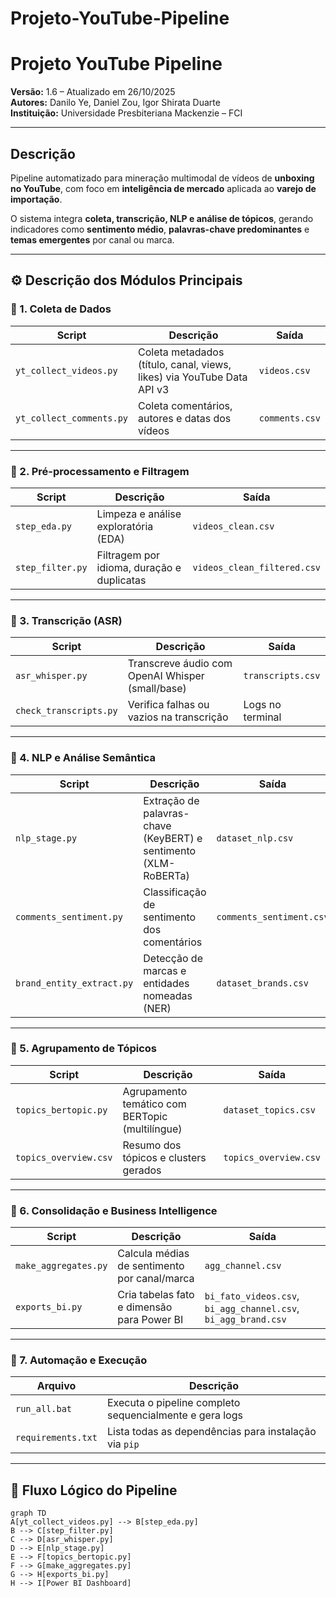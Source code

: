 # Projeto-YouTube-Pipeline

# Projeto YouTube Pipeline
**Versão:** 1.6 – Atualizado em 26/10/2025  
**Autores:** Danilo Ye, Daniel Zou, Igor Shirata Duarte  
**Instituição:** Universidade Presbiteriana Mackenzie – FCI  

---

## Descrição
Pipeline automatizado para mineração multimodal de vídeos de **unboxing no YouTube**, com foco em **inteligência de mercado** aplicada ao **varejo de importação**.

O sistema integra **coleta, transcrição, NLP e análise de tópicos**, gerando indicadores como **sentimento médio**, **palavras-chave predominantes** e **temas emergentes** por canal ou marca.

---


## ⚙️ Descrição dos Módulos Principais

### 🔹 1. Coleta de Dados
| Script | Descrição | Saída |
|--------|------------|-------|
| `yt_collect_videos.py` | Coleta metadados (título, canal, views, likes) via YouTube Data API v3 | `videos.csv` |
| `yt_collect_comments.py` | Coleta comentários, autores e datas dos vídeos | `comments.csv` |

---

### 🔹 2. Pré-processamento e Filtragem
| Script | Descrição | Saída |
|--------|------------|-------|
| `step_eda.py` | Limpeza e análise exploratória (EDA) | `videos_clean.csv` |
| `step_filter.py` | Filtragem por idioma, duração e duplicatas | `videos_clean_filtered.csv` |

---

### 🔹 3. Transcrição (ASR)
| Script | Descrição | Saída |
|--------|------------|-------|
| `asr_whisper.py` | Transcreve áudio com OpenAI Whisper (small/base) | `transcripts.csv` |
| `check_transcripts.py` | Verifica falhas ou vazios na transcrição | Logs no terminal |

---

### 🔹 4. NLP e Análise Semântica
| Script | Descrição | Saída |
|--------|------------|-------|
| `nlp_stage.py` | Extração de palavras-chave (KeyBERT) e sentimento (XLM-RoBERTa) | `dataset_nlp.csv` |
| `comments_sentiment.py` | Classificação de sentimento dos comentários | `comments_sentiment.csv` |
| `brand_entity_extract.py` | Detecção de marcas e entidades nomeadas (NER) | `dataset_brands.csv` |

---

### 🔹 5. Agrupamento de Tópicos
| Script | Descrição | Saída |
|--------|------------|-------|
| `topics_bertopic.py` | Agrupamento temático com BERTopic (multilíngue) | `dataset_topics.csv` |
| `topics_overview.csv` | Resumo dos tópicos e clusters gerados | `topics_overview.csv` |

---

### 🔹 6. Consolidação e Business Intelligence
| Script | Descrição | Saída |
|--------|------------|-------|
| `make_aggregates.py` | Calcula médias de sentimento por canal/marca | `agg_channel.csv` |
| `exports_bi.py` | Cria tabelas fato e dimensão para Power BI | `bi_fato_videos.csv`, `bi_agg_channel.csv`, `bi_agg_brand.csv` |

---

### 🔹 7. Automação e Execução
| Arquivo | Descrição |
|----------|-----------|
| `run_all.bat` | Executa o pipeline completo sequencialmente e gera logs |
| `requirements.txt` | Lista todas as dependências para instalação via `pip` |

---

## 🔁 Fluxo Lógico do Pipeline

```mermaid
graph TD
A[yt_collect_videos.py] --> B[step_eda.py]
B --> C[step_filter.py]
C --> D[asr_whisper.py]
D --> E[nlp_stage.py]
E --> F[topics_bertopic.py]
F --> G[make_aggregates.py]
G --> H[exports_bi.py]
H --> I[Power BI Dashboard]
